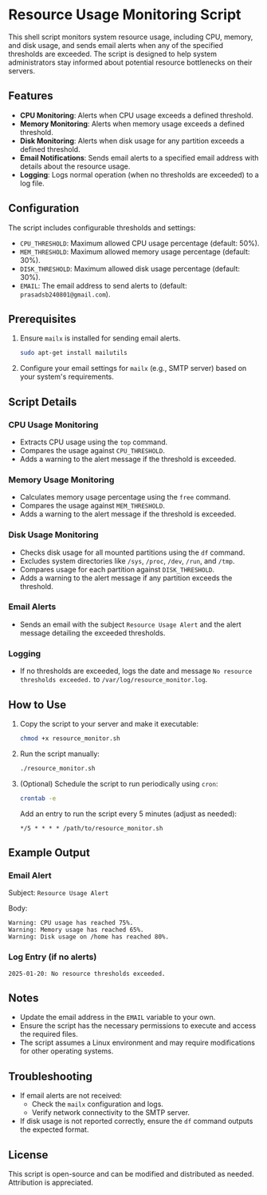 # Resource Usage Monitoring Script

This shell script monitors system resource usage, including CPU, memory, and disk usage, and sends email alerts when any of the specified thresholds are exceeded. The script is designed to help system administrators stay informed about potential resource bottlenecks on their servers.

## Features
- **CPU Monitoring**: Alerts when CPU usage exceeds a defined threshold.
- **Memory Monitoring**: Alerts when memory usage exceeds a defined threshold.
- **Disk Monitoring**: Alerts when disk usage for any partition exceeds a defined threshold.
- **Email Notifications**: Sends email alerts to a specified email address with details about the resource usage.
- **Logging**: Logs normal operation (when no thresholds are exceeded) to a log file.

## Configuration
The script includes configurable thresholds and settings:

- `CPU_THRESHOLD`: Maximum allowed CPU usage percentage (default: 50%).
- `MEM_THRESHOLD`: Maximum allowed memory usage percentage (default: 30%).
- `DISK_THRESHOLD`: Maximum allowed disk usage percentage (default: 30%).
- `EMAIL`: The email address to send alerts to (default: `prasadsb240801@gmail.com`).

## Prerequisites
1. Ensure `mailx` is installed for sending email alerts.
   ```bash
   sudo apt-get install mailutils
   ```
2. Configure your email settings for `mailx` (e.g., SMTP server) based on your system's requirements.

## Script Details
### CPU Usage Monitoring
- Extracts CPU usage using the `top` command.
- Compares the usage against `CPU_THRESHOLD`.
- Adds a warning to the alert message if the threshold is exceeded.

### Memory Usage Monitoring
- Calculates memory usage percentage using the `free` command.
- Compares the usage against `MEM_THRESHOLD`.
- Adds a warning to the alert message if the threshold is exceeded.

### Disk Usage Monitoring
- Checks disk usage for all mounted partitions using the `df` command.
- Excludes system directories like `/sys`, `/proc`, `/dev`, `/run`, and `/tmp`.
- Compares usage for each partition against `DISK_THRESHOLD`.
- Adds a warning to the alert message if any partition exceeds the threshold.

### Email Alerts
- Sends an email with the subject `Resource Usage Alert` and the alert message detailing the exceeded thresholds.

### Logging
- If no thresholds are exceeded, logs the date and message `No resource thresholds exceeded.` to `/var/log/resource_monitor.log`.

## How to Use
1. Copy the script to your server and make it executable:
   ```bash
   chmod +x resource_monitor.sh
   ```
2. Run the script manually:
   ```bash
   ./resource_monitor.sh
   ```
3. (Optional) Schedule the script to run periodically using `cron`:
   ```bash
   crontab -e
   ```
   Add an entry to run the script every 5 minutes (adjust as needed):
   ```
   */5 * * * * /path/to/resource_monitor.sh
   ```

## Example Output
### Email Alert
Subject: `Resource Usage Alert`

Body:
```
Warning: CPU usage has reached 75%.
Warning: Memory usage has reached 65%.
Warning: Disk usage on /home has reached 80%.
```

### Log Entry (if no alerts)
```
2025-01-20: No resource thresholds exceeded.
```

## Notes
- Update the email address in the `EMAIL` variable to your own.
- Ensure the script has the necessary permissions to execute and access the required files.
- The script assumes a Linux environment and may require modifications for other operating systems.

## Troubleshooting
- If email alerts are not received:
  - Check the `mailx` configuration and logs.
  - Verify network connectivity to the SMTP server.
- If disk usage is not reported correctly, ensure the `df` command outputs the expected format.

## License
This script is open-source and can be modified and distributed as needed. Attribution is appreciated.

